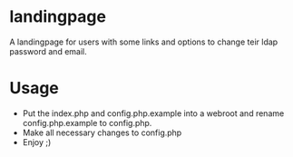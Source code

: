 # landingpage
A landingpage for users with some links and options to change teir ldap password and email.

# Usage
- Put the index.php and config.php.example into a webroot and rename config.php.example to config.php.
- Make all necessary changes to config.php
- Enjoy ;)
